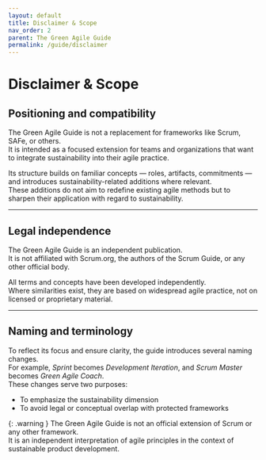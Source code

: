 ```yaml
---
layout: default
title: Disclaimer & Scope
nav_order: 2
parent: The Green Agile Guide
permalink: /guide/disclaimer
---
```


# Disclaimer & Scope

## Positioning and compatibility

The Green Agile Guide is not a replacement for frameworks like Scrum, SAFe, or others.  
It is intended as a focused extension for teams and organizations that want to integrate sustainability into their agile practice.

Its structure builds on familiar concepts — roles, artifacts, commitments — and introduces sustainability-related additions where relevant.  
These additions do not aim to redefine existing agile methods but to sharpen their application with regard to sustainability.

---

## Legal independence

The Green Agile Guide is an independent publication.  
It is not affiliated with Scrum.org, the authors of the Scrum Guide, or any other official body.

All terms and concepts have been developed independently.  
Where similarities exist, they are based on widespread agile practice, not on licensed or proprietary material.

---

## Naming and terminology

To reflect its focus and ensure clarity, the guide introduces several naming changes.  
For example, *Sprint* becomes *Development Iteration*, and *Scrum Master* becomes *Green Agile Coach*.  
These changes serve two purposes:

- To emphasize the sustainability dimension  
- To avoid legal or conceptual overlap with protected frameworks

{: .warning }
The Green Agile Guide is not an official extension of Scrum or any other framework.  
It is an independent interpretation of agile principles in the context of sustainable product development.